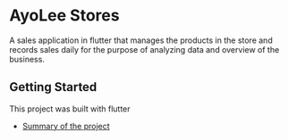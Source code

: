 # AyoLee Stores

A sales application in flutter that manages the products in the store and records sales daily for the purpose of analyzing data and overview of the business.

## Getting Started

This project was built with flutter

- [Summary of the project](https://github.com/farawehassan/ayolee_enterprises/wiki)

